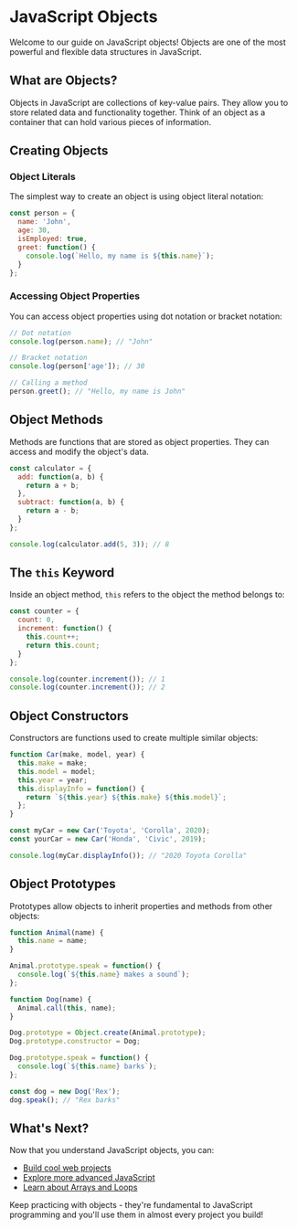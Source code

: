 # JavaScript Objects

Welcome to our guide on JavaScript objects! Objects are one of the most powerful and flexible data structures in JavaScript.

## What are Objects?

Objects in JavaScript are collections of key-value pairs. They allow you to store related data and functionality together. Think of an object as a container that can hold various pieces of information.

## Creating Objects

### Object Literals

The simplest way to create an object is using object literal notation:

```javascript
const person = {
  name: 'John',
  age: 30,
  isEmployed: true,
  greet: function() {
    console.log(`Hello, my name is ${this.name}`);
  }
};
```

### Accessing Object Properties

You can access object properties using dot notation or bracket notation:

```javascript
// Dot notation
console.log(person.name); // "John"

// Bracket notation
console.log(person['age']); // 30

// Calling a method
person.greet(); // "Hello, my name is John"
```

## Object Methods

Methods are functions that are stored as object properties. They can access and modify the object's data.

```javascript
const calculator = {
  add: function(a, b) {
    return a + b;
  },
  subtract: function(a, b) {
    return a - b;
  }
};

console.log(calculator.add(5, 3)); // 8
```

## The `this` Keyword

Inside an object method, `this` refers to the object the method belongs to:

```javascript
const counter = {
  count: 0,
  increment: function() {
    this.count++;
    return this.count;
  }
};

console.log(counter.increment()); // 1
console.log(counter.increment()); // 2
```

## Object Constructors

Constructors are functions used to create multiple similar objects:

```javascript
function Car(make, model, year) {
  this.make = make;
  this.model = model;
  this.year = year;
  this.displayInfo = function() {
    return `${this.year} ${this.make} ${this.model}`;
  };
}

const myCar = new Car('Toyota', 'Corolla', 2020);
const yourCar = new Car('Honda', 'Civic', 2019);

console.log(myCar.displayInfo()); // "2020 Toyota Corolla"
```

## Object Prototypes

Prototypes allow objects to inherit properties and methods from other objects:

```javascript
function Animal(name) {
  this.name = name;
}

Animal.prototype.speak = function() {
  console.log(`${this.name} makes a sound`);
};

function Dog(name) {
  Animal.call(this, name);
}

Dog.prototype = Object.create(Animal.prototype);
Dog.prototype.constructor = Dog;

Dog.prototype.speak = function() {
  console.log(`${this.name} barks`);
};

const dog = new Dog('Rex');
dog.speak(); // "Rex barks"
```

## What's Next?

Now that you understand JavaScript objects, you can:

- [Build cool web projects](/guide/javascript-web-projects)
- [Explore more advanced JavaScript](/guide/intermediate-javascript)
- [Learn about Arrays and Loops](/guide/javascript-arrays-loops)

Keep practicing with objects - they're fundamental to JavaScript programming and you'll use them in almost every project you build!